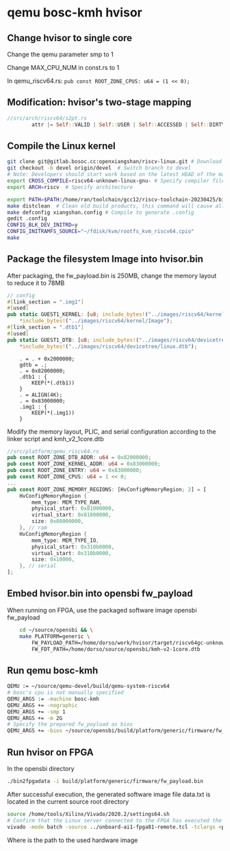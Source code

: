 # qemu bosc-kmh hvisor
## Change hvisor to single core
Change the qemu parameter smp to 1

Change MAX_CPU_NUM in const.rs to 1

In qemu_riscv64.rs:
```pub const ROOT_ZONE_CPUS: u64 = (1 << 0);```

## Modification: hvisor's two-stage mapping
```rs
//src/arch/riscv64/s2pt.rs
        attr |= Self::VALID | Self::USER | Self::ACCESSED | Self::DIRTY; //stage 2 page table must be user
```

## Compile the Linux kernel

```bash
git clone git@gitlab.bosoc.cc:openxiangshan/riscv-linux.git	# Download the source repository
git checkout -b devel origin/devel	# Switch branch to devel
# Note: Developers should start work based on the latest HEAD of the main development branch devel
export CROSS_COMPILE=riscv64-unknown-linux-gnu-	# Specify compiler file prefix
export ARCH=riscv  # Specify architecture

export PATH=$PATH:/home/ran/toolchain/gcc12/riscv-toolchain-20230425/bin # Toolchain path  
make distclean	# Clean old build products, this command will cause all files to be recompiled, use with caution
make defconfig xiangshan.config # Compile to generate .config
gedit .config
CONFIG_BLK_DEV_INITRD=y
CONFIG_INITRAMFS_SOURCE="~/fdisk/kvm/rootfs_kvm_riscv64.cpio"
make
```
## Package the filesystem Image into hvisor.bin
After packaging, the fw_payload.bin is 250MB, change the memory layout to reduce it to 78MB
```rs
// config
#[link_section = ".img1"]
#[used]
pub static GUEST1_KERNEL: [u8; include_bytes!("../images/riscv64/kernel/Image").len()] =
    *include_bytes!("../images/riscv64/kernel/Image");
#[link_section = ".dtb1"]
#[used]
pub static GUEST1_DTB: [u8; include_bytes!("../images/riscv64/devicetree/linux.dtb").len()] =
    *include_bytes!("../images/riscv64/devicetree/linux.dtb");
```
```ld
    . = . + 0x2000000;
    gdtb = .;
    . = 0x82000000;
    .dtb1 : {
        KEEP(*(.dtb1))
    }
    . = ALIGN(4K);
    . = 0x83000000;
    .img1 : {
        KEEP(*(.img1))
    }
```
Modify the memory layout, PLIC, and serial configuration according to the linker script and kmh_v2_1core.dtb
```rs
//src/platform/qemu_riscv64.rs
pub const ROOT_ZONE_DTB_ADDR: u64 = 0x82000000;
pub const ROOT_ZONE_KERNEL_ADDR: u64 = 0x83000000;
pub const ROOT_ZONE_ENTRY: u64 = 0x83000000;
pub const ROOT_ZONE_CPUS: u64 = 1 << 0;
...
pub const ROOT_ZONE_MEMORY_REGIONS: [HvConfigMemoryRegion; 2] = [
    HvConfigMemoryRegion {
        mem_type: MEM_TYPE_RAM,
        physical_start: 0x81000000,
        virtual_start: 0x81000000,
        size: 0x08000000,
    }, // ram
    HvConfigMemoryRegion {
        mem_type: MEM_TYPE_IO,
        physical_start: 0x310b0000,
        virtual_start: 0x310b0000,
        size: 0x10000,
    }, // serial
];
```


## Embed hvisor.bin into opensbi fw_payload
When running on FPGA, use the packaged software image opensbi fw_payload
```bash
	cd ~/source/opensbi && \
	make PLATFORM=generic \
    	FW_PAYLOAD_PATH=/home/dorso/work/hvisor/target/riscv64gc-unknown-none-elf/debug/hvisor.bin \
		FW_FDT_PATH=/home/dorso/source/opensbi/kmh-v2-1core.dtb
```

## Run qemu bosc-kmh
```bash
QEMU := ~/source/qemu-devel/build/qemu-system-riscv64
# bosc's cpu is not manually specified
QEMU_ARGS := -machine bosc-kmh
QEMU_ARGS += -nographic
QEMU_ARGS += -smp 1
QEMU_ARGS += -m 2G
# Specify the prepared fw_payload as bios
QEMU_ARGS += -bios ~/source/opensbi/build/platform/generic/firmware/fw_payload.elf
```
## Run hvisor on FPGA
In the opensbi directory
```bash
./bin2fpgadata -i build/platform/generic/firmware/fw_payload.bin
```
After successful execution, the generated software image file data.txt is located in the current source root directory

```bash
source /home/tools/Xilinx/Vivado/2020.2/settings64.sh
# Confirm that the Linux server connected to the FPGA has executed the hw_server command after the above source command to start related services, then this x86_64 Linux computer will use the following command in the tcl script to establish communication with the backend server
vivado -mode batch -source ../onboard-ai1-fpga81-remote.tcl -tclargs <path to bitstream files>/  ./data.txt
```
Where <path to bitstream files> is the path to the used hardware image